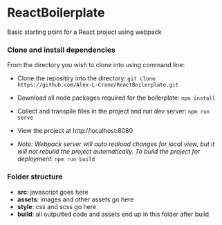 # ReactBoilerplate
Basic starting point for a React project using webpack

### Clone and install dependencies
From the directory you wish to clone into using command line:

  - Clone the repositiry into the directory:
`git clone https://github.com/Alex-L-Crane/ReactBoilerplate.git`

 - Download all node packages required for the boilerplate:
`npm install`

 - Collect and transpile files in the project and run dev server: 
`npm run serve`

- View the project at http://localhost:8080

- *Note: Webpack server will auto reaload changes for local view, but it will not rebuild the project automatically. To build the project for deployment:* `npm run build`


### Folder structure

 - **src**: javascript goes here
 - **assets**: images and other assets go here
 - **style**: css and scss go here
 - **build**: all outputted code and assets end up in this folder after build
